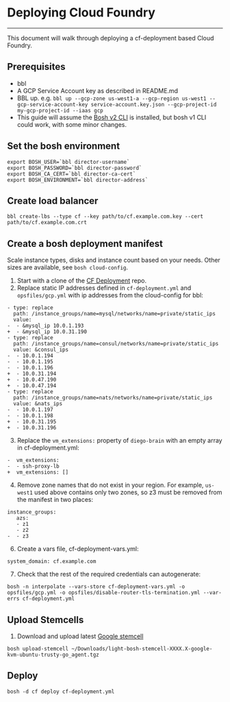 # Deploying Cloud Foundry
---

This document will walk through deploying a cf-deployment based Cloud Foundry.

## Prerequisites

* bbl
* A GCP Service Account key as described in README.md
* BBL up. e.g. ```bbl up --gcp-zone us-west1-a --gcp-region us-west1 --gcp-service-account-key service-account.key.json --gcp-project-id my-gcp-project-id --iaas gcp```
* This guide will assume the [Bosh v2 CLI](https://bosh.io/docs/cli-v2.html) is installed, but bosh v1 CLI could work, with some minor changes.

## Set the bosh environment

```
export BOSH_USER=`bbl director-username`
export BOSH_PASSWORD=`bbl director-password`
export BOSH_CA_CERT=`bbl director-ca-cert`
export BOSH_ENVIRONMENT=`bbl director-address`
```

## Create load balancer

```
bbl create-lbs --type cf --key path/to/cf.example.com.key --cert path/to/cf.example.com.crt

```

## Create a bosh deployment manifest

Scale instance types, disks and instance count based on your needs. Other sizes are available, see ```bosh cloud-config```.

1. Start with a clone of the [CF Deployment](https://github.com/cloudfoundry/cf-deployment) repo.
2. Replace static IP addresses defined in ```cf-deployment.yml``` and ```opsfiles/gcp.yml``` with ip addresses from the cloud-config for bbl:
```
- type: replace
  path: /instance_groups/name=mysql/networks/name=private/static_ips
  value:
-  - &mysql_ip 10.0.1.193
+  - &mysql_ip 10.0.31.190
- type: replace
  path: /instance_groups/name=consul/networks/name=private/static_ips
  value: &consul_ips
-  - 10.0.1.194
-  - 10.0.1.195
-  - 10.0.1.196
+  - 10.0.31.194
+  - 10.0.47.190
+  - 10.0.47.194
- type: replace
  path: /instance_groups/name=nats/networks/name=private/static_ips
  value: &nats_ips
-  - 10.0.1.197
-  - 10.0.1.198
+  - 10.0.31.195
+  - 10.0.31.196
```

3. Replace the ```vm_extensions:``` property of ```diego-brain``` with an empty array in cf-deployment.yml:
```
-  vm_extensions:
-  - ssh-proxy-lb
+  vm_extensions: []
```
4. Remove zone names that do not exist in your region. For example, ```us-west1``` used above contains only two zones, so z3 must be removed from the manifest in two places:
```
instance_groups:
   azs:
   - z1
   - z2
-  - z3
```
6. Create a vars file, cf-deployment-vars.yml:
```
system_domain: cf.example.com
```
7. Check that the rest of the required credentials can autogenerate:
```
bosh -n interpolate --vars-store cf-deployment-vars.yml -o opsfiles/gcp.yml -o opsfiles/disable-router-tls-termination.yml --var-errs cf-deployment.yml
```

## Upload Stemcells

1. Download and upload latest [Google stemcell](http://bosh.io/stemcells)
```
bosh upload-stemcell ~/Downloads/light-bosh-stemcell-XXXX.X-google-kvm-ubuntu-trusty-go_agent.tgz
```

## Deploy

```
bosh -d cf deploy cf-deployment.yml
```
